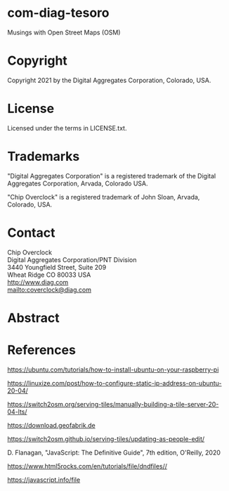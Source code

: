 com-diag-tesoro
==============

Musings with Open Street Maps (OSM)

# Copyright

Copyright 2021 by the Digital Aggregates Corporation, Colorado, USA.

# License

Licensed under the terms in LICENSE.txt. 

# Trademarks

"Digital Aggregates Corporation" is a registered trademark of the Digital
Aggregates Corporation, Arvada, Colorado USA.

"Chip Overclock" is a registered trademark of John Sloan, Arvada, Colorado,
USA.

# Contact

Chip Overclock    
Digital Aggregates Corporation/PNT Division    
3440 Youngfield Street, Suite 209    
Wheat Ridge CO 80033 USA    
<http://www.diag.com>    
<mailto:coverclock@diag.com>    

# Abstract

# References

<https://ubuntu.com/tutorials/how-to-install-ubuntu-on-your-raspberry-pi>

<https://linuxize.com/post/how-to-configure-static-ip-address-on-ubuntu-20-04/>

<https://switch2osm.org/serving-tiles/manually-building-a-tile-server-20-04-lts/>

<https://download.geofabrik.de>

<https://switch2osm.github.io/serving-tiles/updating-as-people-edit/>

D. Flanagan, "JavaScript: The Definitive Guide", 7th edition, O'Reilly, 2020

<https://www.html5rocks.com/en/tutorials/file/dndfiles//>

<https://javascript.info/file>

